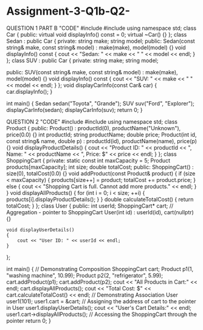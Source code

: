 # Assignment-3-Q1b-Q2-
QUESTION 1 PART B "CODE"
#include <iostream>
#include <string>
using namespace std;
class Car
{
public:
    virtual void displayInfo() const = 0;
    virtual ~Car() {}
};
class Sedan : public Car
{
private:
    string make;
    string model;
public:
    Sedan(const string& make, const string& model) : make(make), model(model) {}
    void displayInfo() const
    {
        cout << "Sedan: " << make << " " << model << endl;
    }
};
class SUV : public Car
{
private:
    string make;
    string model;

public:
    SUV(const string& make, const string& model) : make(make), model(model) {}
    void displayInfo() const
    {
        cout << "SUV: " << make << " " << model << endl;
    }
};
void displayCarInfo(const Car& car)
{
    car.displayInfo();
}

int main()
{
    Sedan sedan("Toyota", "Grande");
    SUV suv("Ford", "Explorer");
    displayCarInfo(sedan);
    displayCarInfo(suv);
    return 0;
}

QUESTION 2 "CODE"
#include <iostream>
#include <string>
using namespace std;
class Product 
{
 public:
    Product() : productId(0), productName("Unknown"), price(0.0) {}
    int productId;
    string productName;
    double price;
     Product(int id, const string& name, double p) : productId(id), productName(name), price(p) {}
    void displayProductDetails()
    {
        cout << "Product ID: " << productId << ", Name: " << productName << ", Price: $" << price << endl;
    }
};
 class ShoppingCart 
 {
   private:
    static const int maxCapacity = 5;
    Product products[maxCapacity];
    int size;
    double totalCost;
   public:
    ShoppingCart() : size(0), totalCost(0.0) {}
     void addProduct(const Product& product) 
     {
        if (size < maxCapacity)
        {
            products[size++] = product;
            totalCost += product.price;
        }
        else 
        {
            cout << "Shopping Cart is full. Cannot add more products." << endl;
        }
     }
         void displayAllProducts() 
         {
           for (int i = 0; i < size; ++i)
           {
             products[i].displayProductDetails();
           }
         }
             double calculateTotalCost() 
             {
                return totalCost;
             }
};
 class User 
 {
   public:
    int userId;
    ShoppingCart* cart;  // Aggregation - pointer to ShoppingCart
        User(int id) : userId(id), cart(nullptr) {}

    void displayUserDetails() 
    {
        cout << "User ID: " << userId << endl;
    }
};

int main()
{
    // Demonstrating Composition
    ShoppingCart cart;
    Product p1(1, "washing machine", 10.99);
    Product p2(2, "refrigerator", 5.99);
    cart.addProduct(p1);
    cart.addProduct(p2);
    cout << "All Products in Cart:" << endl;
    cart.displayAllProducts();
    cout << "Total Cost: $" << cart.calculateTotalCost() << endl;
    // Demonstrating Association
    User user1(101);
    user1.cart = &cart;  // Assigning the address of cart to the pointer in User
    user1.displayUserDetails();
    cout << "User's Cart Details:" << endl;
    user1.cart->displayAllProducts();  // Accessing the ShoppingCart through the pointer
    return 0;
}
